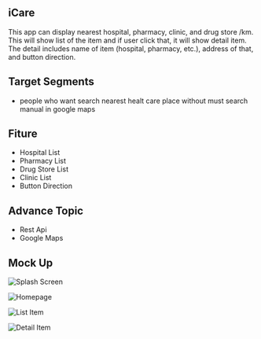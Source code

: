 ## iCare
This app can display nearest hospital, pharmacy, clinic, and drug store /km. This will show list of the item and if user click that, it will show detail item. The detail includes name of item (hospital, pharmacy, etc.), address of that, and button direction.

## Target Segments
- people who want search nearest healt care place without must search manual in google maps

## Fiture
- Hospital List
- Pharmacy List
- Drug Store List
- Clinic List
- Button Direction

## Advance Topic
- Rest Api
- Google Maps

## Mock Up

![Splash Screen](https://user-images.githubusercontent.com/95219915/144498834-a9d6f28b-17fd-4f36-8880-9a17011d7175.jpg)


![Homepage](https://user-images.githubusercontent.com/95219915/144498806-082b40b7-97d3-40ce-a7e0-04916467a750.jpg)


![List Item](https://user-images.githubusercontent.com/95219915/144498822-f366b855-36db-4ae4-bb37-055a9ec43fb0.jpg)


![Detail Item](https://user-images.githubusercontent.com/95219915/144498764-3b92b7be-3be9-4163-818b-6e89ac9d4e99.jpg)



